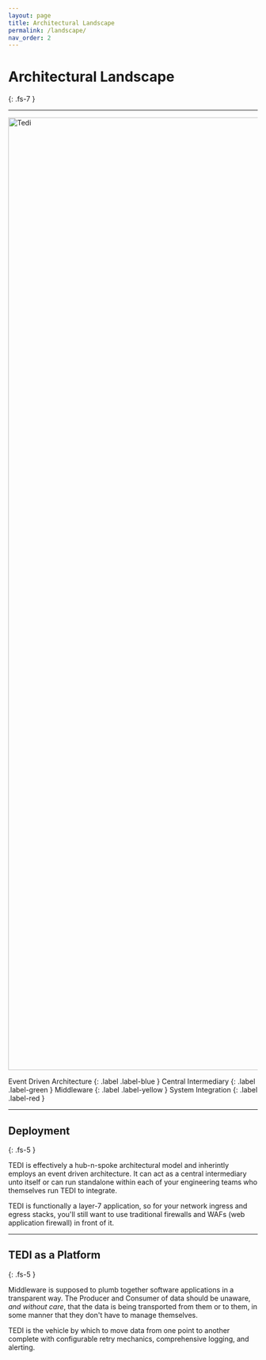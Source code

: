 ```yaml
---
layout: page
title: Architectural Landscape
permalink: /landscape/
nav_order: 2
---
```


# Architectural Landscape
{: .fs-7 }

---

<img src="../../assets/images/adiag.png" alt="Tedi" height="1920" width="1080">


Event Driven Architecture
{: .label .label-blue } 
Central Intermediary
{: .label .label-green }
Middleware
{: .label .label-yellow }
System Integration
{: .label .label-red }

---


## **Deployment**
{: .fs-5 }

TEDI is effectively a hub-n-spoke architectural model and inherintly employs an event driven architecture. It can act as a central intermediary unto itself or
can run standalone within each of your engineering teams who themselves run TEDI to integrate.

TEDI is functionally a layer-7 application, so for your network ingress and egress stacks, you'll still want to use traditional firewalls and WAFs (web application firewall) in front of it.

---

## **TEDI as a Platform**
{: .fs-5 }

Middleware is supposed to plumb together software applications in a transparent way. The Producer and Consumer of data should be unaware, *and without care*, that the data is being transported from them or to them, in some manner that 
they don't have to manage themselves.

TEDI is the vehicle by which to move data from one point to another complete with configurable retry mechanics, comprehensive logging, and alerting.